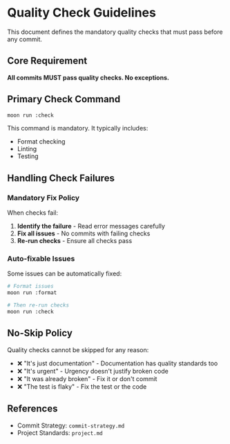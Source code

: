 # Quality Check Guidelines

This document defines the mandatory quality checks that must pass before any commit.

## Core Requirement

**All commits MUST pass quality checks. No exceptions.**

## Primary Check Command

```bash
moon run :check
```

This command is mandatory. It typically includes:

- Format checking
- Linting
- Testing

## Handling Check Failures

### Mandatory Fix Policy

When checks fail:

1. **Identify the failure** - Read error messages carefully
2. **Fix all issues** - No commits with failing checks
3. **Re-run checks** - Ensure all checks pass

### Auto-fixable Issues

Some issues can be automatically fixed:

```bash
# Format issues
moon run :format

# Then re-run checks
moon run :check
```

## No-Skip Policy

Quality checks cannot be skipped for any reason:

- ❌ "It's just documentation" - Documentation has quality standards too
- ❌ "It's urgent" - Urgency doesn't justify broken code
- ❌ "It was already broken" - Fix it or don't commit
- ❌ "The test is flaky" - Fix the test or the code

## References

- Commit Strategy: `commit-strategy.md`
- Project Standards: `project.md`
